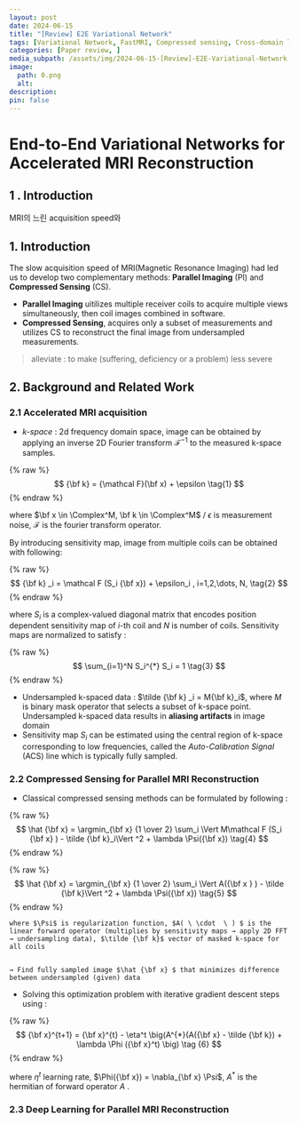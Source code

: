 ```yaml
---
layout: post
date: 2024-06-15
title: "[Review] E2E Variational Network"
tags: [Variational Network, FastMRI, Compressed sensing, Cross-domain learning, ]
categories: [Paper review, ]
media_subpath: /assets/img/2024-06-15-[Review]-E2E-Variational-Network.md
image:
  path: 0.png
  alt:  
description:  
pin: false
---
```



# End-to-End Variational Networks for Accelerated MRI Reconstruction


## 1 . Introduction


MRI의 느린 acquisition speed와 


## 1. Introduction


The slow acquisition speed of MRI(Magnetic Resonance Imaging) had led us to develop two complementary methods: **Parallel Imaging** (PI) and **Compressed Sensing** (CS).

- **Parallel Imaging** uitilizes multiple receiver coils to acquire multiple views simultaneously, then coil images combined in software.
- **Compressed Sensing**, acquires only a subset of measurements and utilizes CS to reconstruct the final image from undersampled measurements.

> alleviate : to make (suffering, deficiency or a problem) less severe


## 2. Background and Related Work


### 2.1 Accelerated MRI acquisition

- _k-space_ : 2d frequency domain space, image can be obtained by applying an inverse 2D Fourier transform $\mathcal F^{-1}$ to the measured k-space samples.

{% raw %}
$$
{\bf k} = {\mathcal F}(\bf x) + \epsilon \tag{1}
$$
{% endraw %}


where $\bf x \in \Complex^M, \bf k \in \Complex^M$ / $\epsilon$ is measurement noise, $\mathcal F$ is the fourier transform operator.


By introducing sensitivity map, image from multiple coils can be obtained with following:


{% raw %}
$$
{\bf k} _i = \mathcal F (S_i {\bf x}) + \epsilon_i , i=1,2,\dots, N, \tag{2}
$$
{% endraw %}


where $S_i$ is a complex-valued diagonal matrix that encodes position dependent sensitivity map of _i_-th coil and $N$ is number of coils. Sensitivity maps are normalized to satisfy :


{% raw %}
$$
\sum_{i=1}^N S_i^{*} S_i = 1 \tag{3}
$$
{% endraw %}

- Undersampled k-spaced data : $\tilde {\bf k} _i = M{\bf k}_i$, where $M$ is binary mask operator that selects a subset of k-space point. Undersampled k-spaced data results in **aliasing artifacts** in image domain
- Sensitivity map $S_i$ can be estimated using the central region of k-space corresponding to low frequencies, called the _Auto-Calibration Signal_ (ACS) line which is typically fully sampled.

### 2.2 Compressed Sensing for Parallel MRI Reconstruction

- Classical compressed sensing methods can be formulated by following :

{% raw %}
$$
\hat {\bf x} = \argmin_{\bf x} {1 \over 2} \sum_i \Vert M\mathcal F (S_i {\bf x} ) - \tilde {\bf k}_i\Vert ^2 + \lambda \Psi({\bf x}) \tag{4}
$$
{% endraw %}


{% raw %}
$$
\hat {\bf x} = \argmin_{\bf x} {1 \over 2} \sum_i \Vert A({\bf x } ) - \tilde {\bf k}\Vert ^2 + \lambda \Psi({\bf x}) \tag{5}
$$
{% endraw %}


	where $\Psi$ is regularization function, $A( \ \cdot  \ ) $ is the linear forward operator (multiplies by sensitivity maps → apply 2D FFT → undersampling data), $\tilde {\bf k}$ vector of masked k-space for all coils


	→ Find fully sampled image $\hat {\bf x} $ that minimizes difference between undersampled (given) data

- Solving this optimization problem with iterative gradient descent steps using :

{% raw %}
$$
{\bf x}^{t+1} = {\bf x}^{t} - \eta^t \big(A^{*}(A({\bf x} - \tilde {\bf k}) + \lambda \Phi ({\bf  x}^t) \big) \tag {6}
$$
{% endraw %}


where $\eta^t$ learning rate, $\Phi({\bf x}) = \nabla_{\bf x} \Psi$, $A^{*}$ is the hermitian of forward operator $A$ .


### 2.3 Deep Learning for Parallel MRI Reconstruction



<script>
  window.MathJax = {
    tex: {
      macros: {
        R: "\\mathbb{R}",
        N: "\\mathbb{N}",
        Z: "\\mathbb{Z}",
        Q: "\\mathbb{Q}",
        C: "\\mathbb{C}",
        proj: "\\operatorname{proj}",
        rank: "\\operatorname{rank}",
        im: "\\operatorname{im}",
        dom: "\\operatorname{dom}",
        codom: "\\operatorname{codom}",
        argmax: "\\operatorname*{arg\,max}",
        argmin: "\\operatorname*{arg\,min}",
        "\{": "\\lbrace",
        "\}": "\\rbrace",
        sub: "\\subset",
        sup: "\\supset",
        sube: "\\subseteq",
        supe: "\\supseteq"
      },
      tags: "ams",
      strict: false, 
      inlineMath: [["$", "$"], ["\\(", "\\)"]],
      displayMath: [["$$", "$$"], ["\\[", "\\]"]]
    },
    options: {
      skipHtmlTags: ["script", "noscript", "style", "textarea", "pre"]
    }
  };
</script>
<script async src="https://cdn.jsdelivr.net/npm/mathjax@3/es5/tex-mml-chtml.js"></script>
